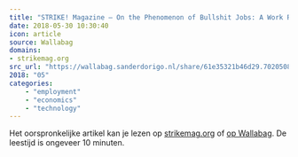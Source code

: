 ```yaml
---
title: "STRIKE! Magazine – On the Phenomenon of Bullshit Jobs: A Work Rant"
date: 2018-05-30 10:30:40
icon: article
source: Wallabag
domains:
- strikemag.org
src_url: "https://wallabag.sanderdorigo.nl/share/61e35321b46d29.70205085"
2018: "05"
categories:
    - "employment"
    - "economics"
    - "technology"
---
```

Het oorspronkelijke artikel kan je lezen op [strikemag.org](https://strikemag.org/bullshit-jobs/) of [op Wallabag](https://wallabag.sanderdorigo.nl/share/61e35321b46d29.70205085). De leestijd is ongeveer 10 minuten.